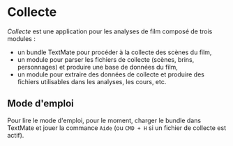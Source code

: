 # Collecte

*Collecte* est une application pour les analyses de film composé de trois modules :

* un bundle TextMate pour procéder à la collecte des scènes du film,
* un module pour parser les fichiers de collecte (scènes, brins, personnages) et produire une base de données du film,
* un module pour extraire des données de collecte et produire des fichiers utilisables dans les analyses, les cours, etc.

## Mode d'emploi

Pour lire le mode d'emploi, pour le moment, charger le bundle dans TextMate et jouer la commance `Aide` (ou `CMD + H` si un fichier de collecte est actif).
